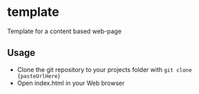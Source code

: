 # template

Template for a content based web-page

## Usage

* Clone the git repository to your projects folder with ```git clone {pasteUrlHere}```
* Open index.html in your Web browser
